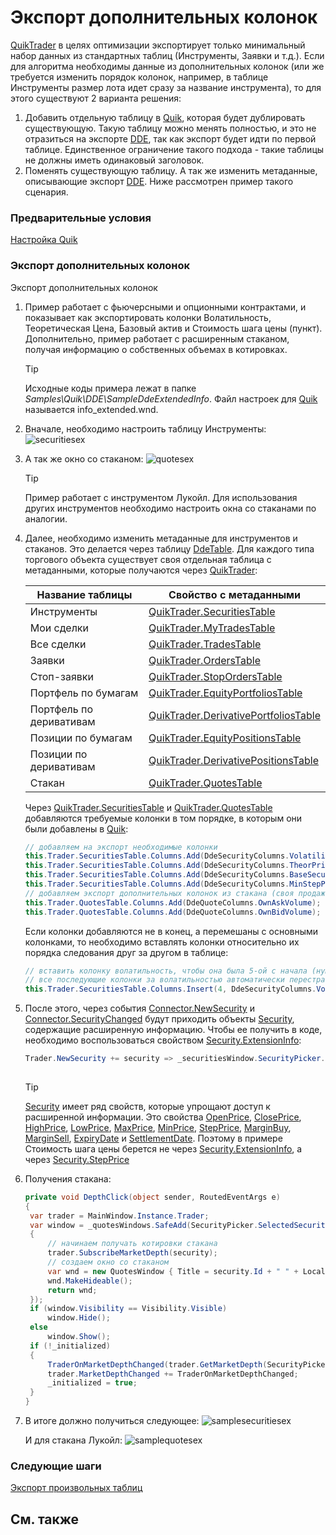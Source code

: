 # Экспорт дополнительных колонок

[QuikTrader](xref:StockSharp.Quik.QuikTrader) в целях оптимизации экспортирует только минимальный набор данных из стандартных таблиц (Инструменты, Заявки и т.д.). Если для алгоритма необходимы данные из дополнительных колонок (или же требуется изменить порядок колонок, например, в таблице Инструменты размер лота идет сразу за название инструмента), то для этого существуют 2 варианта решения: 

1. Добавить отдельную таблицу в [Quik](Quik.md), которая будет дублировать существующую. Такую таблицу можно менять полностью, и это не отразиться на экспорте [DDE](https://en.wikipedia.org/wiki/Dynamic_Data_Exchange), так как экспорт будет идти по первой таблице. Единственное ограничение такого подхода \- такие таблицы не должны иметь одинаковый заголовок. 
2. Поменять существующую таблицу. А так же изменить метаданные, описывающие экспорт [DDE](https://en.wikipedia.org/wiki/Dynamic_Data_Exchange). Ниже рассмотрен пример такого сценария. 

### Предварительные условия

[Настройка Quik](QuikSetup.md)

### Экспорт дополнительных колонок

Экспорт дополнительных колонок

1. Пример работает с фьючерсными и опционными контрактами, и показывает как экспортировать колонки Волатильность, Теоретическая Цена, Базовый актив и Стоимость шага цены (пункт). Дополнительно, пример работает с расширенным стаканом, получая информацию о собственных объемах в котировках. 

   > [!TIP]
   > Исходные коды примера лежат в папке *Samples\\Quik\\DDE\\SampleDdeExtendedInfo*. Файл настроек для [Quik](Quik.md) называется info\_extended.wnd.
2. Вначале, необходимо настроить таблицу Инструменты: ![securitiesex](../images/security_ex_dde.png)
3. А так же окно со стаканом: ![quotesex](../images/quote_ex_dde.png)

   > [!TIP]
   > Пример работает с инструментом Лукойл. Для использования других инструментов необходимо настроить окна со стаканами по аналогии. 
4. Далее, необходимо изменить метаданные для инструментов и стаканов. Это делается через таблицу [DdeTable](xref:StockSharp.Quik.DdeTable). Для каждого типа торгового объекта существует своя отдельная таблица с метаданными, которые получаются через [QuikTrader](xref:StockSharp.Quik.QuikTrader): 

   | Название таблицы        | Свойство с метаданными                                                                            |
   | ----------------------- | ------------------------------------------------------------------------------------------------- |
   | Инструменты             | [QuikTrader.SecuritiesTable](xref:StockSharp.Quik.QuikTrader.SecuritiesTable)                     |
   | Мои сделки              | [QuikTrader.MyTradesTable](xref:StockSharp.Quik.QuikTrader.MyTradesTable)                         |
   | Все сделки              | [QuikTrader.TradesTable](xref:StockSharp.Quik.QuikTrader.TradesTable)                             |
   | Заявки                  | [QuikTrader.OrdersTable](xref:StockSharp.Quik.QuikTrader.OrdersTable)                             |
   | Стоп\-заявки            | [QuikTrader.StopOrdersTable](xref:StockSharp.Quik.QuikTrader.StopOrdersTable)                     |
   | Портфель по бумагам     | [QuikTrader.EquityPortfoliosTable](xref:StockSharp.Quik.QuikTrader.EquityPortfoliosTable)         |
   | Портфель по деривативам | [QuikTrader.DerivativePortfoliosTable](xref:StockSharp.Quik.QuikTrader.DerivativePortfoliosTable) |
   | Позиции по бумагам      | [QuikTrader.EquityPositionsTable](xref:StockSharp.Quik.QuikTrader.EquityPositionsTable)           |
   | Позиции по деривативам  | [QuikTrader.DerivativePositionsTable](xref:StockSharp.Quik.QuikTrader.DerivativePositionsTable)   |
   | Стакан                  | [QuikTrader.QuotesTable](xref:StockSharp.Quik.QuikTrader.QuotesTable)                             |

   Через [QuikTrader.SecuritiesTable](xref:StockSharp.Quik.QuikTrader.SecuritiesTable) и [QuikTrader.QuotesTable](xref:StockSharp.Quik.QuikTrader.QuotesTable) добавляются требуемые колонки в том порядке, в которым они были добавлены в [Quik](Quik.md): 

   ```cs
   // добавляем на экспорт необходимые колонки
   this.Trader.SecuritiesTable.Columns.Add(DdeSecurityColumns.Volatility);
   this.Trader.SecuritiesTable.Columns.Add(DdeSecurityColumns.TheorPrice);
   this.Trader.SecuritiesTable.Columns.Add(DdeSecurityColumns.BaseSecurity);
   this.Trader.SecuritiesTable.Columns.Add(DdeSecurityColumns.MinStepPrice);
   // добавляем экспорт дополнительных колонок из стакана (своя продажа и покупка)
   this.Trader.QuotesTable.Columns.Add(DdeQuoteColumns.OwnAskVolume);
   this.Trader.QuotesTable.Columns.Add(DdeQuoteColumns.OwnBidVolume);
   ```

   Если колонки добавляются не в конец, а перемешаны с основными колонками, то необходимо вставлять колонки относительно их порядка следования друг за другом в таблице: 

   ```cs
   // вставить колонку волатильность, чтобы она была 5-ой с начала (нумерация идет с нуля)
   // все последующие колонки за волатильностью автоматически перестраивают свой порядковый номер
   this.Trader.SecuritiesTable.Columns.Insert(4, DdeSecurityColumns.Volatility);
   ```
5. После этого, через события [Connector.NewSecurity](xref:StockSharp.Algo.Connector.NewSecurity) и [Connector.SecurityChanged](xref:StockSharp.Algo.Connector.SecurityChanged) будут приходить объекты [Security](xref:StockSharp.BusinessEntities.Security), содержащие расширенную информацию. Чтобы ее получить в коде, необходимо воспользоваться свойством [Security.ExtensionInfo](xref:StockSharp.BusinessEntities.Security.ExtensionInfo): 

   ```cs
   Trader.NewSecurity += security => _securitiesWindow.SecurityPicker.Securities.Add(security);
   					
   ```

   > [!TIP]
   > [Security](xref:StockSharp.BusinessEntities.Security) имеет ряд свойств, которые упрощают доступ к расширенной информации. Это свойства [OpenPrice](xref:StockSharp.BusinessEntities.Security.OpenPrice), [ClosePrice](xref:StockSharp.BusinessEntities.Security.ClosePrice), [HighPrice](xref:StockSharp.BusinessEntities.Security.HighPrice), [LowPrice](xref:StockSharp.BusinessEntities.Security.LowPrice), [MaxPrice](xref:StockSharp.BusinessEntities.Security.MaxPrice), [MinPrice](xref:StockSharp.BusinessEntities.Security.MinPrice), [StepPrice](xref:StockSharp.BusinessEntities.Security.StepPrice), [MarginBuy](xref:StockSharp.BusinessEntities.Security.MarginBuy), [MarginSell](xref:StockSharp.BusinessEntities.Security.MarginSell), [ExpiryDate](xref:StockSharp.BusinessEntities.Security.ExpiryDate) и [SettlementDate](xref:StockSharp.BusinessEntities.Security.SettlementDate). Поэтому в примере Стоимость шага цены берется не через [Security.ExtensionInfo](xref:StockSharp.BusinessEntities.Security.ExtensionInfo), а через [Security.StepPrice](xref:StockSharp.BusinessEntities.Security.StepPrice)
6. Получения стакана:

   ```cs
   private void DepthClick(object sender, RoutedEventArgs e)
   {
   	var trader = MainWindow.Instance.Trader;
   	var window = _quotesWindows.SafeAdd(SecurityPicker.SelectedSecurity, security =>
   	{
   		// начинаем получать котировки стакана
   		trader.SubscribeMarketDepth(security);
   		// создаем окно со стаканом
   		var wnd = new QuotesWindow { Title = security.Id + " " + LocalizedStrings.MarketDepth };
   		wnd.MakeHideable();
   		return wnd;
   	});
   	if (window.Visibility == Visibility.Visible)
   		window.Hide();
   	else
   		window.Show();
   	if (!_initialized)
   	{
   		TraderOnMarketDepthChanged(trader.GetMarketDepth(SecurityPicker.SelectedSecurity));
   		trader.MarketDepthChanged += TraderOnMarketDepthChanged;
   		_initialized = true;
   	}
   }
   ```
7. В итоге должно получиться следующее: ![samplesecuritiesex](../images/sample_securities_ex.png)

   И для стакана Лукойл: ![samplequotesex](../images/sample_quote_ex.png)

### Следующие шаги

[Экспорт произвольных таблиц](QuikAnyTableByDde.md)

## См. также
